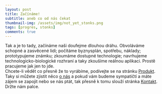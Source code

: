 ```yaml
---
layout: post
title: Začínáme!
subtitle: aneb co od nás čekat
thumbnail-img: /assets/img/not_yet_stonks.png
tags: [progres, stonks]
comments: true
---
```

Tak a je to tady, začínáme naši doufejme dlouhou dráhu. Obvoláváme schopné a zasvěcené lidi; počítáme byznysplán, spotřebu, náklady; prototypujeme známku; zkoumáme dostupné technologie; navrhujeme technologicko-biologické rozhraní a taky zkoušíme reálnou aplikaci. Prostě pracujeme jak jen to jde.\
Chcete-li vědět co přesně že to vyrábíme, podívejte se na stránku [Produkt](../produkt). Taky si můžete zjistit něco [o nás](../o-nas) a pokud vám budeme sympatičtí a máte zájem se zapojit nebo se nás ptát, tak přesně k tomu slouží stránka [Kontakt](../kontakt). Držte nám palce.
